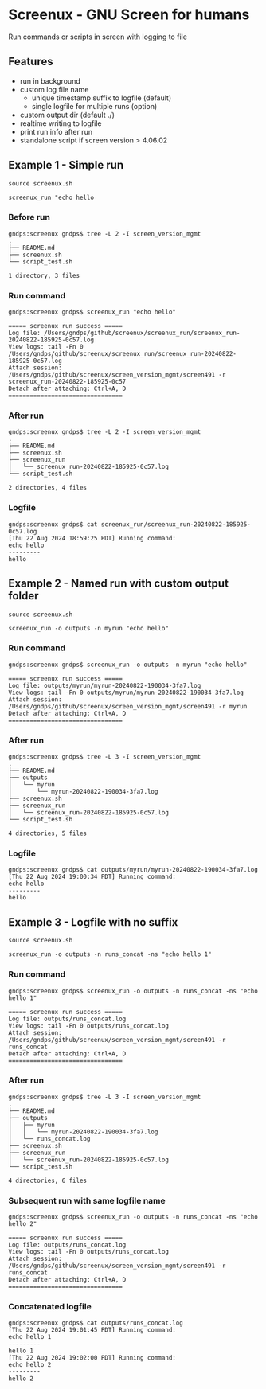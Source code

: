 # Screenux - GNU Screen for humans

Run commands or scripts in screen with logging to file

## Features

- run in background
- custom log file name
    - unique timestamp suffix to logfile (default)
    - single logfile for multiple runs (option)
- custom output dir (default ./)
- realtime writing to logfile
- print run info after run
- standalone script if screen version > 4.06.02

## Example 1 - Simple run
`source screenux.sh`

`screenux_run "echo hello`

### Before run
```
gndps:screenux gndps$ tree -L 2 -I screen_version_mgmt
.
├── README.md
├── screenux.sh
└── script_test.sh

1 directory, 3 files

```
### Run command
```
gndps:screenux gndps$ screenux_run "echo hello"

===== screenux run success =====
Log file: /Users/gndps/github/screenux/screenux_run/screenux_run-20240822-185925-0c57.log
View logs: tail -Fn 0 /Users/gndps/github/screenux/screenux_run/screenux_run-20240822-185925-0c57.log
Attach session: /Users/gndps/github/screenux/screen_version_mgmt/screen491 -r screenux_run-20240822-185925-0c57
Detach after attaching: Ctrl+A, D
================================

```

### After run
```
gndps:screenux gndps$ tree -L 2 -I screen_version_mgmt
.
├── README.md
├── screenux.sh
├── screenux_run
│   └── screenux_run-20240822-185925-0c57.log
└── script_test.sh

2 directories, 4 files
```

### Logfile
```
gndps:screenux gndps$ cat screenux_run/screenux_run-20240822-185925-0c57.log
[Thu 22 Aug 2024 18:59:25 PDT] Running command:
echo hello
---------
hello
```

## Example 2 - Named run with custom output folder
`source screenux.sh`

`screenux_run -o outputs -n myrun "echo hello"`

### Run command
```
gndps:screenux gndps$ screenux_run -o outputs -n myrun "echo hello"

===== screenux run success =====
Log file: outputs/myrun/myrun-20240822-190034-3fa7.log
View logs: tail -Fn 0 outputs/myrun/myrun-20240822-190034-3fa7.log
Attach session: /Users/gndps/github/screenux/screen_version_mgmt/screen491 -r myrun
Detach after attaching: Ctrl+A, D
================================

```

### After run
```
gndps:screenux gndps$ tree -L 3 -I screen_version_mgmt
.
├── README.md
├── outputs
│   └── myrun
│       └── myrun-20240822-190034-3fa7.log
├── screenux.sh
├── screenux_run
│   └── screenux_run-20240822-185925-0c57.log
└── script_test.sh

4 directories, 5 files
```
### Logfile
```
gndps:screenux gndps$ cat outputs/myrun/myrun-20240822-190034-3fa7.log 
[Thu 22 Aug 2024 19:00:34 PDT] Running command:
echo hello
---------
hello
```

## Example 3 - Logfile with no suffix
`source screenux.sh`

`screenux_run -o outputs -n runs_concat -ns "echo hello 1"`
### Run command
```
gndps:screenux gndps$ screenux_run -o outputs -n runs_concat -ns "echo hello 1"

===== screenux run success =====
Log file: outputs/runs_concat.log
View logs: tail -Fn 0 outputs/runs_concat.log
Attach session: /Users/gndps/github/screenux/screen_version_mgmt/screen491 -r runs_concat
Detach after attaching: Ctrl+A, D
================================

```
### After run
```
gndps:screenux gndps$ tree -L 3 -I screen_version_mgmt
.
├── README.md
├── outputs
│   ├── myrun
│   │   └── myrun-20240822-190034-3fa7.log
│   └── runs_concat.log
├── screenux.sh
├── screenux_run
│   └── screenux_run-20240822-185925-0c57.log
└── script_test.sh

4 directories, 6 files
```
### Subsequent run with same logfile name
```
gndps:screenux gndps$ screenux_run -o outputs -n runs_concat -ns "echo hello 2"

===== screenux run success =====
Log file: outputs/runs_concat.log
View logs: tail -Fn 0 outputs/runs_concat.log
Attach session: /Users/gndps/github/screenux/screen_version_mgmt/screen491 -r runs_concat
Detach after attaching: Ctrl+A, D
================================

```
### Concatenated logfile
```
gndps:screenux gndps$ cat outputs/runs_concat.log 
[Thu 22 Aug 2024 19:01:45 PDT] Running command:
echo hello 1
---------
hello 1
[Thu 22 Aug 2024 19:02:00 PDT] Running command:
echo hello 2
---------
hello 2

```


